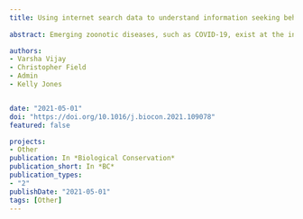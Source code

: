 ```yaml
---
title: Using internet search data to understand information seeking behavior for health and conservation topics during the COVID-19 pandemic  
  
abstract: Emerging zoonotic diseases, such as COVID-19, exist at the intersection of human health and the environment. Public interest and support are required to maximize the effectiveness of policies to combat the current pandemic and prevent future outbreaks of zoonoses. Here, we use internet search data from the United States to investigate changes in public information seeking about topics at the intersection of health and the environment during the COVID-19 pandemic. Using breakpoint detection methods, we identify sharp increases in interest for ‘wildlife trade’, ‘bats’, and ‘pangolins’ in the early stages of the pandemic (on Jan. 12, Jan. 19, and Jan. 26, 2020, respectively). Network analyses also revealed increasing connectivity between terms related to human health and the environment, as well as the emergence of novel search terms pointing to a greater interest in wildlife trade and consumption. During the pandemic, the network connectivity between coronavirus keywords and conservation keywords increased, which we measured using the number of unique connections (edge connectivity, k′ (G)) and the number of simple paths (Sp) between keywords. Both measures of network connectivity increased between ‘coronavirus’ and ‘bats’ or ‘pangolins’ (Δk′ (G) = 1, ΔSp = 37), and between ‘coronavirus’ and ‘conservation’ (Δk′ (G) = 1, ΔSp = 160). These findings suggest that policy and outreach efforts aimed at engaging public interest in intersectional approaches to pandemic prevention (e.g., One Health, Planetary Health), may be able to take advantage of increases in public information seeking following catalyzing events during the pandemic. Further monitoring is needed to determine if these changes persist over time. 

authors:
- Varsha Vijay
- Christopher Field
- Admin
- Kelly Jones


date: "2021-05-01"
doi: "https://doi.org/10.1016/j.biocon.2021.109078"
featured: false

projects:
- Other  
publication: In *Biological Conservation*
publication_short: In *BC*
publication_types:
- "2"
publishDate: "2021-05-01"
tags: [Other]
---
```

